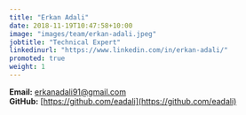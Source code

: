 ```yaml
---
title: "Erkan Adali"
date: 2018-11-19T10:47:58+10:00
image: "images/team/erkan-adali.jpeg"
jobtitle: "Technical Expert"
linkedinurl: "https://www.linkedin.com/in/erkan-adali/"
promoted: true
weight: 1
---
```


**Email:** erkanadali91@gmail.com    
**GitHub:** [https://github.com/eadali](https://github.com/eadali)   

